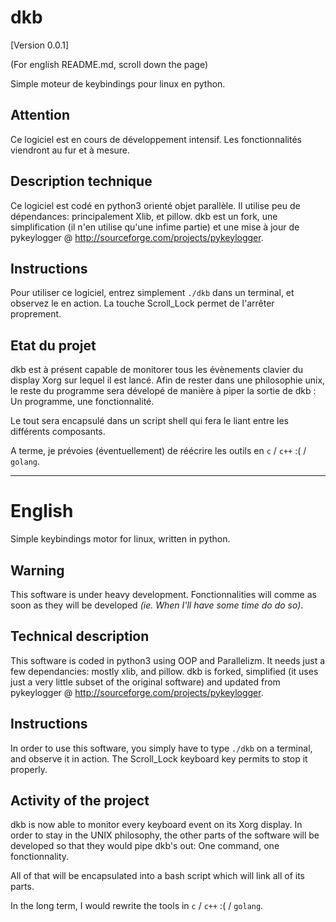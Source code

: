 dkb
===
[Version 0.0.1]

(For english README.md, scroll down the page)

Simple moteur de keybindings pour linux en python.

Attention
---
Ce logiciel est en cours de développement intensif. Les fonctionnalités viendront au fur et à mesure.

Description technique
---
Ce logiciel est codé en python3 orienté objet parallèle. Il utilise peu de dépendances: principalement Xlib, et pillow. dkb est un fork, une simplification (il n'en utilise qu'une infime partie) et une mise à jour de pykeylogger @ http://sourceforge.com/projects/pykeylogger.

Instructions
---
Pour utiliser ce logiciel, entrez simplement `./dkb` dans un terminal, et observez le en action. La touche Scroll_Lock permet de l'arrêter proprement. 

Etat du projet
---
dkb est à présent capable de monitorer tous les évènements clavier du display Xorg sur lequel il est lancé.
Afin de rester dans une philosophie unix, le reste du programme sera dévelopé de manière à piper la sortie de dkb :
Un programme, une fonctionnalité.

Le tout sera encapsulé dans un script shell qui fera le liant entre les différents composants.

A terme, je prévoies (éventuellement) de réécrire les outils en `c` / `c++` :( / `golang`.

______
English
===
Simple keybindings motor for linux, written in python.

Warning
---
This software is under heavy development. Fonctionnalities will comme as soon as they will be developed *(ie. When I'll have some time do do so)*.

Technical description
---
This software is coded in python3 using OOP and Parallelizm. It needs just a few dependancies: mostly xlib, and pillow. dkb is forked, simplified (it uses just a very little subset of the original software) and updated from pykeylogger @ http://sourceforge.com/projects/pykeylogger.

Instructions
---
In order to use this software, you simply have to type `./dkb` on a terminal, and observe it in action. The Scroll_Lock keyboard key permits to stop it properly.

Activity of the project
---
dkb is now able to monitor every keyboard event on its Xorg display. 
In order to stay in the UNIX philosophy, the other parts of the software will be developed so that they would pipe dkb's out: One command, one fonctionnality.

All of that will be encapsulated into a bash script which will link all of its parts.

In the long term, I would rewrite the tools in `c` / `c++` :( / `golang`.
